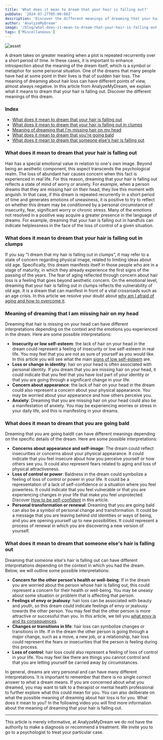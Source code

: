 ```yaml
---
title: 'What does it mean to dream that your hair is falling out?'
pubDate: '2024-07-27T05:00:00Z'
description: 'Discover the different meanings of dreaming that your hair is falling out, from concern for personal image to fear of aging.'
author: 'AnalyzeMyDream'
image: '/blog/what-does-it-mean-to-dream-that-your-hair-is-falling-out.jpeg'
tags: ['Miscellaneous']
---
```


![asset](/blog/what-does-it-mean-to-dream-that-your-hair-is-falling-out.jpeg)

A dream takes on greater meaning when a plot is repeated recurrently over a short period of time. In these cases, it is important to enhance introspection about the meaning of the dream itself, which is a symbol or metaphor for some personal situation. One of the dreams that many people have had at some point in their lives is that of sudden hair loss. The meaning of dreaming about hair loss can have different points of view, almost always negative. In this article from AnalyzeMyDream, we explain what it means to dream that your hair is falling out. Discover the different meanings of this dream.

### Index

- [What does it mean to dream that your hair is falling out](#what-does-it-mean-to-dream-that-your-hair-is-falling-out)
- [What does it mean to dream that your hair is falling out in clumps](#what-does-it-mean-to-dream-that-your-hair-is-falling-out-in-clumps)
- [Meaning of dreaming that I'm missing hair on my head](#meaning-of-dreaming-that-I-am-missing-hair-on-my-head)
- [What does it mean to dream that you're going bald](#what-does-it-mean-to-dream-that-you-are-going-bald)
- [What does it mean to dream that someone else's hair is falling out](#what-does-it-mean-to-dream-that-another-person's-hair-is-falling-out)

### What does it mean to dream that your hair is falling out

Hair has a special emotional value in relation to one's own image. Beyond being an aesthetic component, this aspect transcends the psychological realm. The loss of abundant hair causes concern when this fact is experienced in real life. For this reason, dreaming that your hair is falling out reflects a state of mind of worry or anxiety. For example, when a person dreams that they are missing hair on their head, they live this moment with anguish. In that case, if this dream is repeated recurrently in a short period of time and generates emotions of uneasiness, it is positive to try to reflect on whether this dream may be conditioned by a personal circumstance of insecurity, fear, significant worry or chronic stress. Many of the emotions not resolved in a positive way acquire a greater presence in the language of dreams. For example, dreaming that your hair is falling out in handfuls can indicate helplessness in the face of the loss of control of a given situation.

### What does it mean to dream that your hair is falling out in clumps

If you say "I dream that my hair is falling out in clumps", it may refer to a state of concern regarding physical image, related to limiting ideas about old age. Specifically, this dream manifests itself in those people who are in a stage of maturity, in which they already experience the first signs of the passing of the years. The fear of aging reflected through concern about hair loss is a feeling that goes beyond aesthetic concern. On the emotional level, dreaming that your hair is falling out in clumps reflects the vulnerability of old age. It is a dream that can manifest in front of a vital crossroads such as an age crisis. In this article we resolve your doubt about [why am I afraid of aging and how to overcome it](#).

### Meaning of dreaming that I am missing hair on my head

Dreaming that hair is missing on your head can have different interpretations depending on the context and the emotions you experienced in the dream. Here are some possible interpretations:

- **Insecurity or low self-esteem**: the lack of hair on your head in the dream could represent a feeling of insecurity or low self-esteem in real life. You may feel that you are not as sure of yourself as you would like. In this article you will see what the main [signs of low self-esteem](#) are.
- **Loss or change in identity**: hair on your head is often associated with personal identity. If you dream that you are missing hair on your head, it could indicate that you feel that you have lost part of your identity or that you are going through a significant change in your life.
- **Concern about appearance**: the lack of hair on your head in the dream could also represent a concern about your physical appearance. You may be worried about your appearance and how others perceive you.
- **Anxiety**: Dreaming that you are missing hair on your head could also be a manifestation of anxiety. You may be experiencing worries or stress in your daily life, and this is manifesting in your dreams.

### What does it mean to dream that you are going bald

Dreaming that you are going baldIt can have different meanings depending on the specific details of the dream. Here are some possible interpretations:

- **Concerns about appearance and self-image**: The dream could reflect insecurities or concerns about your physical appearance. It could indicate that you feel insecure about how you perceive yourself or how others see you. It could also represent fears related to aging and loss of physical attractiveness.
- **Loss of control or power**: Baldness in the dream could symbolize a feeling of loss of control or power in your life. It could be a representation of a lack of self-confidence or a situation where you feel powerless. It could indicate that you feel vulnerable or that you are experiencing changes in your life that make you feel unprotected. Discover [How to be self-confident](#) in this article.
- **Personal transformation or renewal**: Dreaming that you are going bald can also be a symbol of personal change and transformation. It could be a message that you are leaving behind old identities or ways of being, and you are opening yourself up to new possibilities. It could represent a process of renewal in which you are discovering a new version of yourself.

### What does it mean to dream that someone else's hair is falling out

Dreaming that someone else's hair is falling out can have different interpretations depending on the context in which you had the dream. Below, we will outline some possible interpretations:

- **Concern for the other person's health or well-being**: If in the dream you are worried about the person whose hair is falling out, this could represent a concern for their health or well-being. You may be uneasy about some situation or problem that is affecting that person.
- **Feelings of envy or jealousy**: hair loss can be associated with beauty and youth, so this dream could indicate feelings of envy or jealousy towards the other person. You may feel that the other person is more attractive or successful than you. In this article, we tell you [what envy is and its consequences](#).
- **Changes or transitions in life**: hair loss can symbolize changes or transitions in life. If in the dream the other person is going through a major change, such as a move, a new job, or a relationship, hair loss could represent the fears or insecurities that the person is feeling during this process.
- **Loss of control**: hair loss could also represent a feeling of loss of control in your life. You may feel like there are things you cannot control and that you are letting yourself be carried away by circumstances.

In general, dreams are very personal and can have many different interpretations. It is important to remember that there is no single correct answer to what a dream means. If you are concerned about what you dreamed, you may want to talk to a therapist or mental health professional to further explore what this could mean for you. You can also deliberate on what the possible meaning of dreaming about hair loss is for you. What does it mean to you? In the following video you will find more information about the meaning of dreaming that your hair is falling out.

---

This article is merely informative, at AnalyzeMyDream we do not have the authority to make a diagnosis or recommend a treatment. We invite you to go to a psychologist to treat your particular case.
